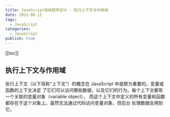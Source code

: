 ```yaml
---
title: JavaScript高级程序设计 - 执行上下文与作用域
date: 2021-06-11
tags:
  - JavaScript
categories:
  - JavaScript
publish: true
---
```


[[toc]]

## 执行上下文与作用域

执行上下文（以下简称“上下文”）的概念在 JavaScript 中是颇为重要的。变量或函数的上下文决定
了它们可以访问哪些数据，以及它们的行为。每个上下文都有一个关联的变量对象（variable object），
而这个上下文中定义的所有变量和函数都存在于这个对象上。虽然无法通过代码访问变量对象，但后台
处理数据会用到它。